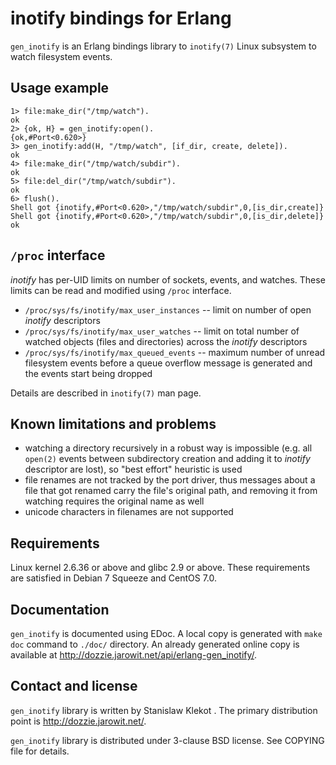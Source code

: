 inotify bindings for Erlang
===========================

`gen_inotify` is an Erlang bindings library to `inotify(7)` Linux subsystem to
watch filesystem events.

Usage example
-------------

    1> file:make_dir("/tmp/watch").
    ok
    2> {ok, H} = gen_inotify:open().
    {ok,#Port<0.620>}
    3> gen_inotify:add(H, "/tmp/watch", [if_dir, create, delete]).
    ok
    4> file:make_dir("/tmp/watch/subdir").
    ok
    5> file:del_dir("/tmp/watch/subdir").
    ok
    6> flush().
    Shell got {inotify,#Port<0.620>,"/tmp/watch/subdir",0,[is_dir,create]}
    Shell got {inotify,#Port<0.620>,"/tmp/watch/subdir",0,[is_dir,delete]}
    ok

`/proc` interface
-----------------

*inotify* has per-UID limits on number of sockets, events, and watches. These
limits can be read and modified using `/proc` interface.

* `/proc/sys/fs/inotify/max_user_instances` -- limit on number of open
  *inotify* descriptors
* `/proc/sys/fs/inotify/max_user_watches` -- limit on total number of watched
  objects (files and directories) across the *inotify* descriptors
* `/proc/sys/fs/inotify/max_queued_events` -- maximum number of unread
  filesystem events before a queue overflow message is generated and the
  events start being dropped

Details are described in `inotify(7)` man page.

Known limitations and problems
------------------------------

* watching a directory recursively in a robust way is impossible (e.g. all
  `open(2)` events between subdirectory creation and adding it to *inotify*
  descriptor are lost), so "best effort" heuristic is used
* file renames are not tracked by the port driver, thus messages about a file
  that got renamed carry the file's original path, and removing it from
  watching requires the original name as well
* unicode characters in filenames are not supported

Requirements
------------

Linux kernel 2.6.36 or above and glibc 2.9 or above. These requirements are
satisfied in Debian 7 Squeeze and CentOS 7.0.

Documentation
-------------

`gen_inotify` is documented using EDoc. A local copy is generated with
`make doc` command to `./doc/` directory. An already generated online copy is
available at <http://dozzie.jarowit.net/api/erlang-gen_inotify/>.

Contact and license
-------------------

`gen_inotify` library is written by Stanislaw Klekot <dozzie at jarowit.net>.
The primary distribution point is <http://dozzie.jarowit.net/>.

`gen_inotify` library is distributed under 3-clause BSD license. See COPYING
file for details.
